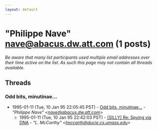 ```yaml
---
layout: default
---
```


# "Philippe Nave" <nave@abacus.dw.att.com> (1 posts)

_Be aware that many list participants used multiple email addresses over their time active on the list. As such this page may not contain all threads available._

## Threads

### Odd bits, minutinae...
+ 1995-01-11 (Tue, 10 Jan 95 22:05:45 PST) - [Odd bits, minutinae...](/archive/1995/01/3e73c9fe217a1e9ed793223ca9c5fe13db57cf3526ef666eeebd9de46a420ea9) - _"Philippe Nave" \<nave@abacus.dw.att.com\>_
  + 1995-01-11 (Tue, 10 Jan 95 22:42:03 PST) - [[SILLY] Re: Spying via DNA](/archive/1995/01/922cfef735b67fbc930da2d463145b557524d524156c15bf01d71789b9cabb2f) - _"L. McCarthy" \<lmccarth@ducie.cs.umass.edu\>_

